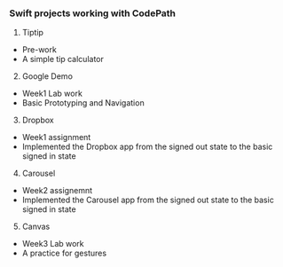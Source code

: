### Swift projects working with CodePath

1. Tiptip
- Pre-work
- A simple tip calculator

2. Google Demo
- Week1 Lab work
- Basic Prototyping and Navigation

3. Dropbox
- Week1 assignment
- Implemented the Dropbox app from the signed out state to the basic signed in state

4. Carousel
- Week2 assignemnt
- Implemented the Carousel app from the signed out state to the basic signed in state

5. Canvas
- Week3 Lab work
- A practice for gestures
